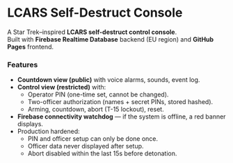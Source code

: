 # LCARS Self-Destruct Console

A Star Trek–inspired **LCARS self-destruct control console**.  
Built with **Firebase Realtime Database** backend (EU region) and **GitHub Pages** frontend.

### Features
- **Countdown view (public)** with voice alarms, sounds, event log.
- **Control view (restricted)** with:
  - Operator PIN (one-time set, cannot be changed).
  - Two-officer authorization (names + secret PINs, stored hashed).
  - Arming, countdown, abort (T-15 lockout), reset.
- **Firebase connectivity watchdog** — if the system is offline, a red banner displays.
- Production hardened:
  - PIN and officer setup can only be done once.
  - Officer data never displayed after setup.
  - Abort disabled within the last 15s before detonation.

